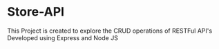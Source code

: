 # Store-API
This Project is created to explore the CRUD operations of RESTFul API's Developed using Express and Node JS
